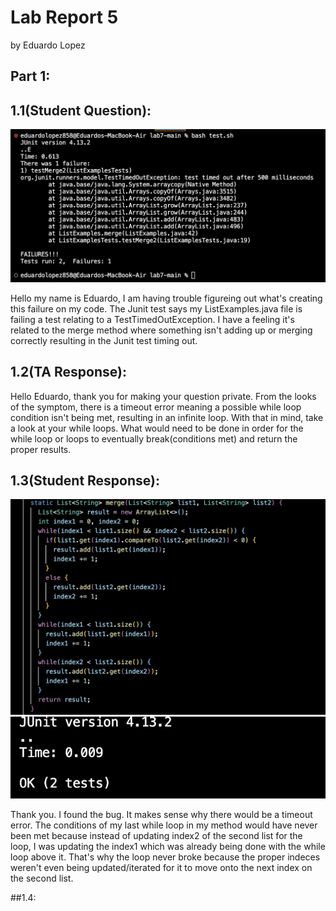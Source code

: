 # **Lab Report 5**
by Eduardo Lopez

## Part 1:
## 1.1(Student Question): 
![Image](image1.1.png)

Hello my name is Eduardo, I am having trouble figureing out what's creating this failure on my code. The Junit test says my ListExamples.java file is failing a test relating to a TestTimedOutException. I have a feeling it's related to the merge method where something isn't adding up or merging correctly resulting in the Junit test timing out. 

## 1.2(TA Response):
Hello Eduardo, thank you for making your question private. From the looks of the symptom, there is a timeout error meaning a possible while loop condition isn't being met, resulting in an infinite loop. With that in mind, take a look at your while loops. What would need to be done in order for the while loop or loops to eventually break(conditions met) and return the proper results.

## 1.3(Student Response):
![Image](image1.2.png)
![Image](image1.3.png)

Thank you. I found the bug. It makes sense why there would be a timeout error. The conditions of my last while loop in my method would have never been met because instead of updating index2 of the second list for the loop, I was updating the index1 which was already being done with the while loop above it. That's why the loop never broke because the proper indeces weren't even being updated/iterated for it to move onto the next index on the second list. 

##1.4:
